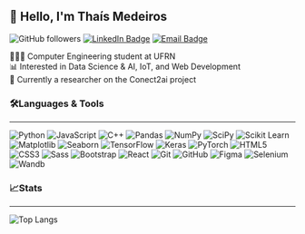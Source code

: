 ## 👋 Hello, I'm Thaís Medeiros
![GitHub followers](https://img.shields.io/github/followers/thaisaraujo2000?label=Follow&style=social) [![LinkedIn Badge](https://img.shields.io/badge/-LinkedIn-blue?style=flat-square&logo=Linkedin&logoColor=white&link=https://www.linkedin.com/in/thais-de-araujo-de-medeiros)](https://www.linkedin.com/in/thais-de-araujo-de-medeiros) [![Email Badge](https://img.shields.io/badge/-Email-red?style=flat-square&logo=gmail&logoColor=white&link=mailto:thais.araujo.707@ufrn.edu.br)](mailto:thais.araujo.707@ufrn.edu.br)

👩🏻‍💻 Computer Engineering student at UFRN  
📊 Interested in Data Science & AI, IoT, and Web Development  
🚗 Currently a researcher on the Conect2ai project

### 🛠️Languages & Tools
--- 
![Python](https://img.shields.io/badge/-Python-3776AB?style=flat-square&logo=python&logoColor=white) ![JavaScript](https://img.shields.io/badge/-JavaScript-F7DF1E?style=flat-square&logo=javascript&logoColor=white) ![C++](https://img.shields.io/badge/-C++-00599C?style=flat-square&logo=cplusplus&logoColor=white) ![Pandas](https://img.shields.io/badge/-Pandas-150458?style=flat-square&logo=pandas&logoColor=white) ![NumPy](https://img.shields.io/badge/-NumPy-013243?style=flat-square&logo=numpy&logoColor=white) ![SciPy](https://img.shields.io/badge/-SciPy-8CAAE6?style=flat-square&logo=scipy&logoColor=white) ![Scikit Learn](https://img.shields.io/badge/-Scikit%20Learn-F7931E?style=flat-square&logo=scikit-learn&logoColor=white) ![Matplotlib](https://img.shields.io/badge/-Matplotlib-11557C?style=flat-square&logo=matplotlib&logoColor=white) ![Seaborn](https://img.shields.io/badge/-Seaborn-3C84B1?style=flat-square&logo=seaborn&logoColor=white) ![TensorFlow](https://img.shields.io/badge/-TensorFlow-FF6F00?style=flat-square&logo=tensorflow&logoColor=white) ![Keras](https://img.shields.io/badge/-Keras-D00000?style=flat-square&logo=keras&logoColor=white) ![PyTorch](https://img.shields.io/badge/-PyTorch-EE4C2C?style=flat-square&logo=pytorch&logoColor=white) ![HTML5](https://img.shields.io/badge/-HTML5-E34F26?style=flat-square&logo=html5&logoColor=white) ![CSS3](https://img.shields.io/badge/-CSS3-1572B6?style=flat-square&logo=css3&logoColor=white) ![Sass](https://img.shields.io/badge/-Sass-CC6699?style=flat-square&logo=sass&logoColor=white) ![Bootstrap](https://img.shields.io/badge/-Bootstrap-563D7C?style=flat-square&logo=bootstrap&logoColor=white) ![React](https://img.shields.io/badge/-React-61DAFB?style=flat-square&logo=react&logoColor=white) ![Git](https://img.shields.io/badge/-Git-F05032?style=flat-square&logo=git&logoColor=white) ![GitHub](https://img.shields.io/badge/-GitHub-181717?style=flat-square&logo=github&logoColor=white) ![Figma](https://img.shields.io/badge/-Figma-F24E1E?style=flat-square&logo=figma&logoColor=white) ![Selenium](https://img.shields.io/badge/-Selenium-43B02A?style=flat-square&logo=selenium&logoColor=white) ![Wandb](https://img.shields.io/badge/-Wandb-FB8C00?style=flat-square&logo=wandb&logoColor=white) 

### 📈Stats
--- 
![Top Langs](https://github-readme-stats.vercel.app/api/top-langs/?username=thaisma&layout=compact&theme=radical)
